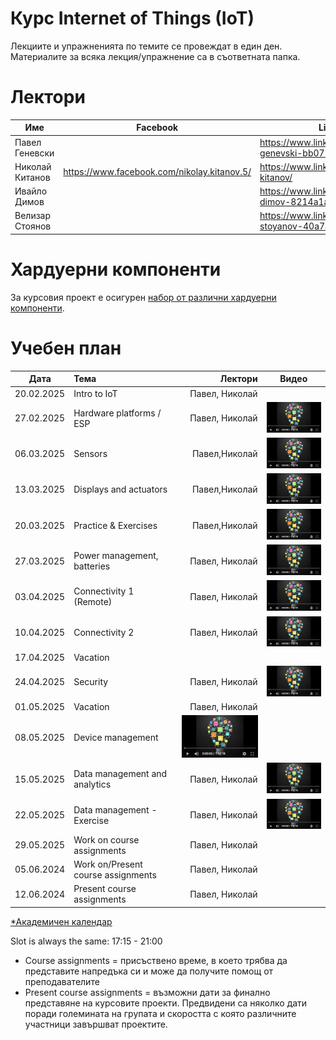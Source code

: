 # Курс Internet of Things (IoT)

Лекциите и упражненията по темите се провеждат в един ден. Материалите за всяка лекция/упражнение са в съответната папка.

# Лектори

| Име | Facebook | LinkedIn |
|----|---|---|
|Павел Геневски | | https://www.linkedin.com/in/pavel-genevski-bb075612/ |
|Николай Китанов | https://www.facebook.com/nikolay.kitanov.5/ | https://www.linkedin.com/in/nikolay-kitanov/ |
|Ивайло Димов | | https://www.linkedin.com/in/ivaylo-dimov-8214a1a9/ |
|Велизар Стоянов | | https://www.linkedin.com/in/velizar-stoyanov-40a7a41b9 |
# Хардуерни компоненти
За курсовия проект е осигурен [набор от различни хардуерни компоненти](https://bit.ly/2HvPD2o).

# Учебен план


| Дата         | Тема                                 | Лектори           | Видео |
| -------------|:-------------------------------------| -----------------:|:-----:|
| 20.02.2025   | Intro to IoT                         | Павел, Николай    |       |
| 27.02.2025   | Hardware platforms / ESP             | Павел, Николай    | [![Video](images/iot-on-youtube.png)](https://youtu.be/JuP9YB0plFs) |
| 06.03.2025   | Sensors                              | Павел,Николай  | [![Video](images/iot-on-youtube.png)](https://youtu.be/7YJqtn6doas) |
| 13.03.2025   | Displays and actuators               | Павел,Николай  | [![Video](images/iot-on-youtube.png)](https://youtu.be/6l79UTjuuwg) |
| 20.03.2025   | Practice & Exercises                 | Павел,Николай  | [![Video](images/iot-on-youtube.png)](https://youtu.be/6ZNgmo3pdXg) |
| 27.03.2025   | Power management, batteries          | Павел, Николай | [![Video](images/iot-on-youtube.png)](https://youtu.be/cq97WpIIubA) |
| 03.04.2025   | Connectivity 1 (Remote)              | Павел, Николай    | [![Video](images/iot-on-youtube.png)](https://youtu.be/osHbqO7c6O8) |
| 10.04.2025   | Connectivity 2                       | Павел, Николай    | [![Video](images/iot-on-youtube.png)](https://youtu.be/CGN9f2PfI8I) |
| 17.04.2025   | Vacation                             |    | |
| 24.04.2025   | Security                             | Павел, Николай    | [![Video](images/iot-on-youtube.png)](https://youtu.be/bqQLUAwN6sw) |
| 01.05.2025   | Vacation                             | Павел, Николай    | |
| 08.05.2025   | Device management                    | [![Video](images/iot-on-youtube.png)](https://youtu.be/WwzskAgpshQ)                |       |
| 15.05.2025   | Data management and analytics        | Павел, Николай     | [![Video](images/iot-on-youtube.png)](https://youtu.be/vVaOwJxaxiE) |
| 22.05.2025   | Data management - Exercise           | Павел, Николай     | [![Video](images/iot-on-youtube.png)](https://youtu.be/dwEGtwb0S4E) |
| 29.05.2025   | Work on course assignments           | Павел, Николай     |       |
| 05.06.2024   | Work on/Present course assignments   | Павел, Николай     |       |
| 12.06.2024   | Present course assignments           | Павел, Николай     |       |

[*Академичен календар](https://www.uni-sofia.bg/index.php/bul/studenti/akademichen_kalendar)


Slot is always the same: 17:15 - 21:00


* Course assignments = присъствено време, в което трябва да представите напредъка си и може да получите помощ от преподавателите
* Present course assignments = възможни дати за финално представяне на курсовите проекти. Предвидени са няколко дати поради големината на групата и скоростта с която различните участници завършват проектите.
